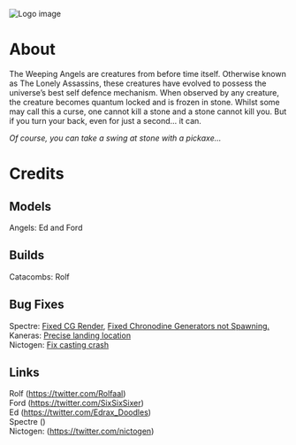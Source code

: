 ![Logo image](https://i.imgur.com/SCzHRbP.png)

<h1 id="about">About</h1>
The Weeping Angels are creatures from before time itself. Otherwise known as The Lonely Assassins, these creatures have evolved to possess the universe’s best self defence mechanism. When observed by any creature, the creature becomes quantum locked and is frozen in stone. Whilst some may call this a curse, one cannot kill a stone and a stone cannot kill you. But if you turn your back, even for just a second… it can.

_Of course, you can take a swing at stone with a pickaxe…_

<h1 id="credits">Credits</h1>
<h2 id="models">Models</h2>
<p>Angels: Ed and Ford</p>
<h2 id="builds">Builds</h2>
<p>Catacombs: Rolf</p>
<h2 id="bug-fixes">Bug Fixes</h2>
<p>Spectre: <a href="https://github.com/ReallySub/Weeping-Angels-Mod/commit/3b32fb48639595385af03765be76199f1c35914c" title="Fixed CG Render">Fixed CG Render</a>, <a href="https://github.com/ReallySub/Weeping-Angels-Mod/commit/5f0b430c4c68f87f6d9388628fc4a10582f88959" title="Fixed Chronodine Generators not Spawning.">Fixed Chronodine Generators not Spawning.</a><br>
Kaneras: <a href="https://github.com/ReallySub/Weeping-Angels-Mod/commit/1d6662b9501ba5dd7c98b4beed20d8d063095206" title="Precise landing location">Precise landing location</a><br>
Nictogen: <a href="https://github.com/ReallySub/Weeping-Angels-Mod/commit/f379ba229939cf2d3332ac0e9bf23beed4aefe9b" title="Fix casting crash">Fix casting crash</a></p>
<h2 id="links">Links</h2>
<p>Rolf (<a href="https://twitter.com/Rolfaal">https://twitter.com/Rolfaal</a>)<br>
Ford (<a href="https://twitter.com/SixSixSixer">https://twitter.com/SixSixSixer</a>)<br>
Ed (<a href="https://twitter.com/Edrax_Doodles">https://twitter.com/Edrax_Doodles</a>)<br>
Spectre ()<br>
Nictogen: (<a href="https://twitter.com/nictogen">https://twitter.com/nictogen</a>)</p>

